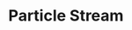 ---
layout: page
title: Particle Stream
description: A multicolor stream of particles rendered with JavaScipt, CSS, and HTML.
img: assets/img/Particles_Gif.gif
importance: 3
redirect: https://codepen.io/DonutsDuncan/full/rNEjeZb
category: Visual Art
giscus_comments: true
---